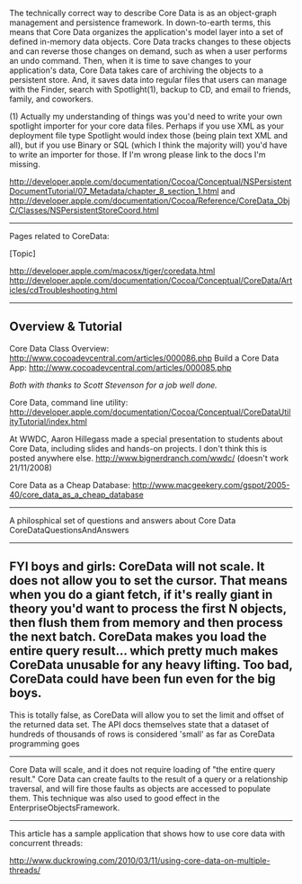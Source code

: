 The technically correct way to describe Core Data is as an object-graph management and persistence framework. In down-to-earth terms, this means that Core Data organizes the application's model layer into a set of defined in-memory data objects. Core Data tracks changes to these objects and can reverse those changes on demand, such as when a user performs an undo command. Then, when it is time to save changes to your application's data, Core Data takes care of archiving the objects to a persistent store. And, it saves data into regular files that users can manage with the Finder, search with Spotlight(1), backup to CD, and email to friends, family, and coworkers.

(1) Actually my understanding of things was you'd need to write your own spotlight importer for your core data files. Perhaps if you use XML as your deployment file type Spotlight would index those (being plain text XML and all), but if you use Binary or SQL (which I think the majority will) you'd have to write an importer for those. If I'm wrong please link to the docs I'm missing.

http://developer.apple.com/documentation/Cocoa/Conceptual/NSPersistentDocumentTutorial/07_Metadata/chapter_8_section_1.html
and
http://developer.apple.com/documentation/Cocoa/Reference/CoreData_ObjC/Classes/NSPersistentStoreCoord.html

----
Pages related to CoreData:

[Topic]

http://developer.apple.com/macosx/tiger/coredata.html
http://developer.apple.com/documentation/Cocoa/Conceptual/CoreData/Articles/cdTroubleshooting.html
 
----

**Overview & Tutorial**
----

Core Data Class Overview: http://www.cocoadevcentral.com/articles/000086.php
Build a Core Data App: http://www.cocoadevcentral.com/articles/000085.php

*Both with thanks to Scott Stevenson for a job well done.*

Core Data, command line utility: http://developer.apple.com/documentation/Cocoa/Conceptual/CoreDataUtilityTutorial/index.html

At WWDC, Aaron Hillegass made a special presentation to students about Core Data, including slides and hands-on projects.  I don't think this is posted anywhere else.  http://www.bignerdranch.com/wwdc/ (doesn't work 21/11/2008)

Core Data as a Cheap Database: http://www.macgeekery.com/gspot/2005-40/core_data_as_a_cheap_database

----
A philosphical set of questions and answers about Core Data
CoreDataQuestionsAndAnswers

----
FYI boys and girls: CoreData will not scale.  It does not allow you to set the cursor.  That means when you do a giant fetch, if it's really giant in theory you'd want to process the first N objects, then flush them from memory and then process the next batch.  CoreData makes you load the entire query result... which pretty much makes CoreData unusable for any heavy lifting.  Too bad, CoreData could have been fun even for the big boys.
----
This is totally false, as CoreData will allow you to set the limit and offset of the returned data set. The API docs themselves state that a dataset of hundreds of thousands of rows is considered 'small' as far as CoreData programming goes

----
Core Data will scale, and it does not require loading of "the entire query result."  Core Data can create faults to the result of a query or a relationship traversal, and will fire those faults as objects are accessed to populate them.  This technique was also used to good effect in the EnterpriseObjectsFramework.

----

This article has a sample application that shows how to use core data with concurrent threads:

http://www.duckrowing.com/2010/03/11/using-core-data-on-multiple-threads/
